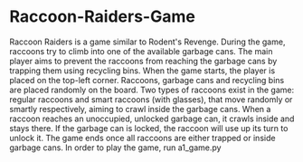 # Raccoon-Raiders-Game
Raccoon Raiders is a game similar to Rodent's Revenge. During the game, raccoons try to climb into one of the available garbage cans. The main player aims to prevent the raccoons from reaching the garbage cans by trapping them using recycling bins.
When the game starts, the player is placed on the top-left corner. Raccoons, garbage cans and recycling bins are placed randomly on the board. Two types of raccoons exist in the game: regular raccoons and smart raccoons (with glasses), that move randomly or smartly respectively, aiming to crawl inside the garbage cans.
When a raccoon reaches an unoccupied, unlocked garbage can, it crawls inside and stays there. If the garbage can is locked, the raccoon will use up its turn to unlock it.
The game ends once all raccoons are either trapped or inside garbage cans.
In order to play the game, run a1_game.py
